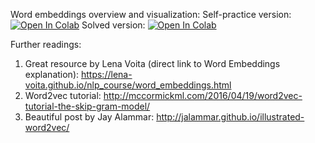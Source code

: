 Word embeddings overview and visualization:
Self-practice version: [![Open In Colab](https://colab.research.google.com/assets/colab-badge.svg)](https://colab.research.google.com/github/girafe-ai/ml-mipt/blob/advanced_f21/week1_01_word_embeddings/practice1_01_dealing_with_word_embeddings__completed.ipynb)
Solved version: [![Open In Colab](https://colab.research.google.com/assets/colab-badge.svg)](https://colab.research.google.com/github/girafe-ai/ml-mipt/blob/advanced_f21/week1_01_word_embeddings/practice1_01_dealing_with_word_embeddings__completed.ipynb)

Further readings:
1. Great resource by Lena Voita (direct link to Word Embeddings explanation): https://lena-voita.github.io/nlp_course/word_embeddings.html
2. Word2vec tutorial: http://mccormickml.com/2016/04/19/word2vec-tutorial-the-skip-gram-model/
3. Beautiful post by Jay Alammar: http://jalammar.github.io/illustrated-word2vec/
